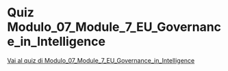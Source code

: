 # Quiz Modulo_07_Module_7_EU_Governance_in_Intelligence

[Vai al quiz di Modulo_07_Module_7_EU_Governance_in_Intelligence](https://elearning-analystproject.eu/mod/quiz/view.php?id=333)
